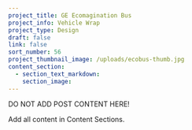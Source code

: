 ```yaml
---
project_title: GE Ecomagination Bus
project_info: Vehicle Wrap
project_type: Design
draft: false
link: false
sort_number: 56
project_thumbnail_image: /uploads/ecobus-thumb.jpg
content_section:
  - section_text_markdown:
    section_image:
---
```



DO NOT ADD POST CONTENT HERE!

Add all content in Content Sections.